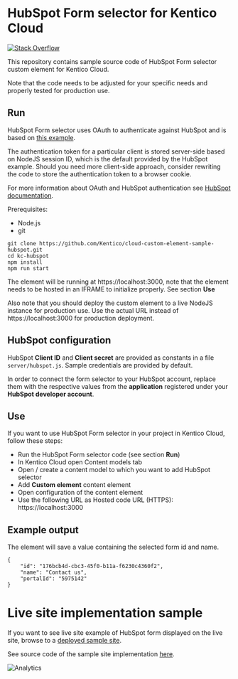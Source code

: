 # HubSpot Form selector for Kentico Cloud

[![Stack Overflow](https://img.shields.io/badge/Stack%20Overflow-ASK%20NOW-FE7A16.svg?logo=stackoverflow&logoColor=white)](https://stackoverflow.com/tags/kentico-cloud)

This repository contains sample source code of HubSpot Form selector custom element for Kentico Cloud.

Note that the code needs to be adjusted for your specific needs and properly tested for production use.

## Run

HubSpot Form selector uses OAuth to authenticate against HubSpot and is based on [this example](https://github.com/HubSpot/oauth-quickstart-nodejs).

The authentication token for a particular client is stored server-side based on NodeJS session ID, which is the default provided by the HubSpot example. Should you need more client-side approach, consider rewriting the code to store the authentication token to a browser cookie.  

For more information about OAuth and HubSpot authentication see [HubSpot documentation](https://developers.hubspot.com/docs/methods/oauth2/oauth2-overview).

Prerequisites:
* Node.js
* git

```
git clone https://github.com/Kentico/cloud-custom-element-sample-hubspot.git
cd kc-hubspot
npm install
npm run start
```

The element will be running at https://localhost:3000, note that the element needs to be hosted in an IFRAME to initialize properly. See section **Use** 

Also note that you should deploy the custom element to a live NodeJS instance for production use. Use the actual URL instead of https://localhost:3000 for production deployment.

## HubSpot configuration

HubSpot **Client ID** and **Client secret** are provided as constants in a file `server/hubspot.js`. Sample credentials are provided by default.

In order to connect the form selector to your HubSpot account, replace them with the respective values from the **application** registered under your **HubSpot developer account**.  

## Use

If you want to use HubSpot Form selector in your project in Kentico Cloud, follow these steps:

* Run the HubSpot Form selector code (see section **Run**)
* In Kentico Cloud open Content models tab
* Open / create a content model to which you want to add HubSpot selector
* Add **Custom element** content element
* Open configuration of the content element
* Use the following URL as Hosted code URL (HTTPS): https://localhost:3000

## Example output

The element will save a value containing the selected form id and name. 

```
{
    "id": "176bcb4d-cbc3-45f0-b11a-f6230c4360f2",
    "name": "Contact us",
    "portalId": "5975142"
}
```

# Live site implementation sample

If you want to see live site example of HubSpot form displayed on the live site, browse to a [deployed sample site](https://kentico-cloud-sample-app-react-hubspot.surge.sh/en-us/articles/cf106f4e-30a4-42ef-b313-b8ea3fd3e5c5).

See source code of the sample site implementation [here](https://github.com/Kentico/cloud-sample-app-react/commit/aae72eb1e2195aced965c0e60729f691141f9ca1).

![Analytics](https://kentico-ga-beacon.azurewebsites.net/api/UA-69014260-4/Kentico/cloud-custom-element-sample-hubspot?pixel)
